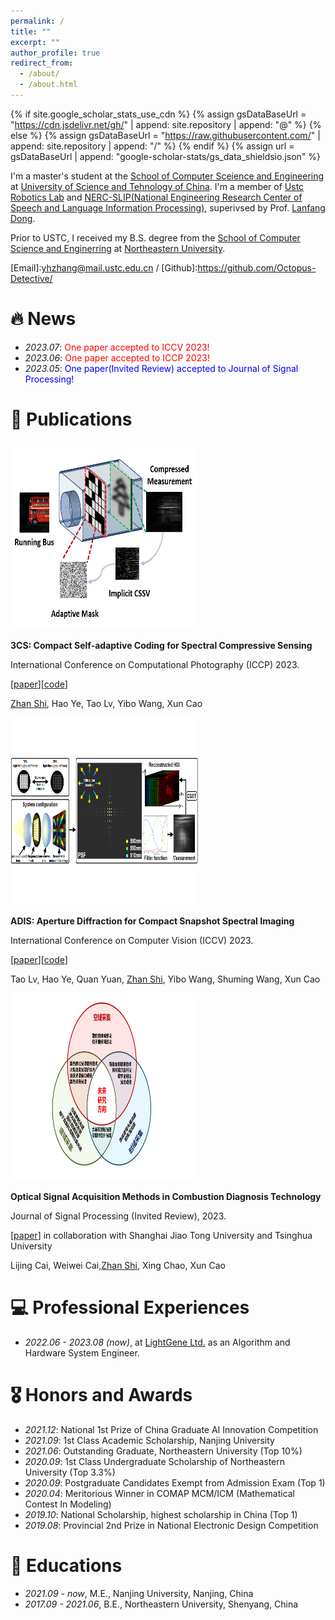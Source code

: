 ```yaml
---
permalink: /
title: ""
excerpt: ""
author_profile: true
redirect_from: 
  - /about/
  - /about.html
---
```


{% if site.google_scholar_stats_use_cdn %}
{% assign gsDataBaseUrl = "https://cdn.jsdelivr.net/gh/" | append: site.repository | append: "@" %}
{% else %}
{% assign gsDataBaseUrl = "https://raw.githubusercontent.com/" | append: site.repository | append: "/" %}
{% endif %}
{% assign url = gsDataBaseUrl | append: "google-scholar-stats/gs_data_shieldsio.json" %}

<span class='anchor' id='about-me'></span>

I'm a master's student at the [School of Computer Sceience and Engineering](http://cs.ustc.edu.cn/main.htm) at [University of Science and Tehnology of China](https://www.ustc.edu.cn/). I'm a member of [Ustc Robotics Lab](http://ai.ustc.edu.cn/) and [NERC-SLIP(National Engineering Research Center of Speech and Language Information Processing)](http://nercslip.ustc.edu.cn/main.htm), superivsed by Prof. [Lanfang Dong](http://cs.ustc.edu.cn/2020/0906/c23239a460116/page.htm). 

Prior to USTC, I received my B.S. degree from the [School of Computer Science and Enginerring](http://www.cse.neu.edu.cn/) at [Northeastern University](http://www.neu.edu.cn/).

[Email]:yhzhang@mail.ustc.edu.cn / [Github]:https://github.com/Octopus-Detective/


# 🔥 News
- *2023.07*: <font color=red>One paper accepted to ICCV 2023!</font>
- *2023.06*: <font color=red>One paper accepted to ICCP 2023!</font>
- *2023.05*: <font color=blue>One paper(Invited Review) accepted to Journal of Signal Processing!</font>


# 📝 Publications
<div class='paper-box'><div class='paper-box-image'><div><img src='/images/iccp2023.gif' alt="sym" width="300px" height='300px'></div>
</div>
<div class='paper-box-text' markdown="1">
  
<b>3CS: Compact Self-adaptive Coding for Spectral Compressive Sensing</b>

International Conference on Computational Photography (ICCP) 2023.
  
[[paper]([])][[code]()]

<u>Zhan Shi</u>, Hao Ye, Tao Lv, Yibo Wang, Xun Cao

</div>
</div>

<div class='paper-box'><div class='paper-box-image'><div><img src='/images/iccv2023.png' alt="sym" width="300px" height='300px'></div></div>
<div class='paper-box-text' markdown="1">
  
<b>ADIS: Aperture Diffraction for Compact Snapshot Spectral Imaging</b>

International Conference on Computer Vision (ICCV) 2023.

[[paper]([])][[code]()]

Tao Lv, Hao Ye, Quan Yuan, <u>Zhan Shi</u>, Yibo Wang, Shuming Wang, Xun Cao

</div>
</div>

<div class='paper-box'><div class='paper-box-image'><div><img src='/images/JSP.PNG' alt="sym" width="300px" height='300px'></div>
</div>
<div class='paper-box-text' markdown="1">
  
<b>Optical Signal Acquisition Methods in Combustion Diagnosis Technology</b>

Journal of Signal Processing (Invited Review), 2023.
  
[[paper](https://kns.cnki.net/kcms2/article/abstract?v=3uoqIhG8C45S0n9fL2suRadTyEVl2pW9UrhTDCdPD66BKt2WITxxxAN4jxOnN7kaQA648RTn66SAQA9HMDy1is4fM6492cs6&uniplatform=NZKPT)] in collaboration with Shanghai Jiao Tong University and Tsinghua University 
  
Lijing Cai, Weiwei Cai,<u>Zhan Shi</u>, Xing Chao, Xun Cao

</div>
</div>

# 💻 Professional Experiences
* *2022.06 - 2023.08 (now)*, at [LightGene Ltd.](https://www.lightgene.com/) as an Algorithm and Hardware System Engineer.

# 🎖 Honors and Awards
* *2021.12*: National 1st Prize of China Graduate AI Innovation Competition
* *2021.09*: 1st Class Academic Scholarship, Nanjing University
* *2021.06*: Outstanding Graduate, Northeastern University (Top 10%)
* *2020.09*: 1st Class Undergraduate Scholarship of Northeastern University (Top 3.3%)
* *2020.09*: Postgraduate Candidates Exempt from Admission Exam (Top 1)
* *2020.04*: Meritorious Winner in COMAP MCM/ICM (Mathematical Contest In Modeling)
* *2019.10*: National Scholarship, highest scholarship in China (Top 1)
* *2019.08*: Provincial 2nd Prize in National Electronic Design Competition

# 📖 Educations
* *2021.09 - now*, M.E., Nanjing University, Nanjing, China
* *2017.09 - 2021.06*, B.E., Northeastern University, Shenyang, China



